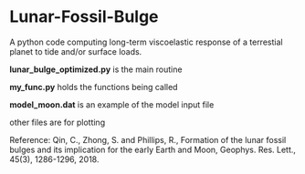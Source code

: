 # Lunar-Fossil-Bulge
A python code computing long-term viscoelastic response of a terrestial planet to tide and/or surface loads.

**lunar_bulge_optimized.py** is the main routine

**my_func.py** holds the functions being called

**model_moon.dat** is an example of the model input file

other files are for plotting

Reference:
Qin, C., Zhong, S. and Phillips, R., Formation of the lunar fossil bulges and its implication for the early Earth
and Moon, Geophys. Res. Lett., 45(3), 1286-1296, 2018.
